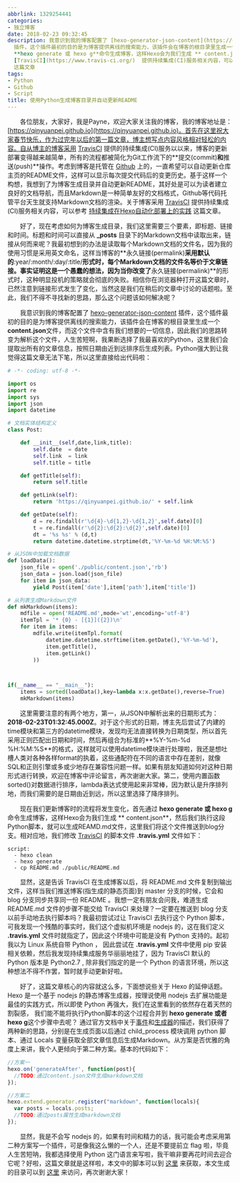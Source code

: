 ```yaml
---
abbrlink: 1329254441
categories:
- 独立博客
date: 2018-02-23 09:32:45
description: 我意识到我的博客配置了 [hexo-generator-json-content](https://github.com/alexbruno/hexo-generator-json-content)
  插件，这个插件最初的目的是为博客提供离线的搜索能力，该插件会在博客的根目录里生成一个**content.json**文件，而这个文件中含有我们想要的一切信息，因此我们的思路转变为解析这个文件，人生苦短啊，我果断选择了我最喜欢的Python，这里我们会提取出所有的文章信息，按照日期由近到远排序后生成列表;现在我们更新博客时的流程将发生变化，首先通过
  **hexo generate 或 hexo g**命令生成博客，这样Hexo会为我们生成 ** content.json**，然后我们执行这段Python脚本，就可以生成REAMD.md文件，这里我们将这个文件推送到blog分支;关于博客采用
  [TravisCI](https://www.travis-ci.org/)  提供持续集成(CI)服务相关内容，可以参考 [持续集成在Hexo自动化部署上的实践](https://qinyuanpei.github.io/posts/3521618732/)
  这篇文章
tags:
- Python
- Github
- Script
title: 使用Python生成博客目录并自动更新README
---
```


&emsp;&emsp;各位朋友，大家好，我是Payne，欢迎大家关注我的博客，我的博客地址是：[https://qinyuanpei.github.io](https://qinyuanpei.github.io)。首先在这里祝大家春节快乐，作为过完年以后的第一篇文章，博主想写点内容风格相对轻松的内容。自从博主的博客采用 [TravisCI](https://www.travis-ci.org/) 提供的持续集成(CI)服务以以来，博客的更新部署变得越来越简单，所有的流程都被简化为Git工作流下的**提交(commit)**和**推送(push)**操作。考虑到博客是托管在 [Github](https://github.com/qinyuanpei/qinyuanpei.github.io) 上的，一直希望可以自动更新仓库主页的README文件，这样可以显示每次提交代码后的变更历史。基于这样一个构想，我想到了为博客生成目录并自动更新README，其好处是可以为读者建立良好的文档导航，而且Markdown是一种简单友好的文档格式，Github等代码托管平台天生就支持Markdown文档的渲染。关于博客采用 [TravisCI](https://www.travis-ci.org/)  提供持续集成(CI)服务相关内容，可以参考 [持续集成在Hexo自动化部署上的实践](https://qinyuanpei.github.io/posts/3521618732/) 这篇文章。

&emsp;&emsp;好了，现在考虑如何为博客生成目录，我们这里需要三个要素，即标题、链接和时间。标题和时间可以直接从 **_posts** 目录下的Markdown文档中读取出来，链接从何而来呢？我最初想到的办法是读取每个Markdown文档的文件名，因为我的使用习惯是采用英文命名，这样当博客的**永久链接(permalink)**采用默认的**:year/:month/:day/:title/**形式时，每个Markdown文档的文件名等价于文章链接。事实证明这是一个愚蠢的想法，因为当你改变了**永久链接(permalink)**的形式时，这种明显投机的策略就会彻底的失败。相信你在浏览器种打开这篇文章时，已然注意到链接形式发生了变化，当然这是我们在稍后的文章中讨论的话题啦。至此，我们不得不寻找新的思路，那么这个问题该如何解决呢？

&emsp;&emsp;我意识到我的博客配置了 [hexo-generator-json-content](https://github.com/alexbruno/hexo-generator-json-content) 插件，这个插件最初的目的是为博客提供离线的搜索能力，该插件会在博客的根目录里生成一个**content.json**文件，而这个文件中含有我们想要的一切信息，因此我们的思路转变为解析这个文件，人生苦短啊，我果断选择了我最喜欢的Python，这里我们会提取出所有的文章信息，按照日期由近到远排序后生成列表。Python强大到让我觉得这篇文章无法下笔，所以这里直接给出代码啦：
```Python
# -*- coding: utf-8 -*-

import os
import re
import sys
import json
import datetime

# 文档实体结构定义
class Post:

    def __init__(self,date,link,title):
        self.date  = date
        self.link  = link
        self.title = title

    def getTitle(self):
        return self.title

    def getLink(self):
        return 'https://qinyuanpei.github.io/' + self.link

    def getDate(self):
        d = re.findall(r'\d{4}-\d{1,2}-\d{1,2}',self.date)[0]
        t = re.findall(r'\d{2}:\d{2}:\d{2}',self.date)[0]
        dt = '%s %s' % (d,t)
        return datetime.datetime.strptime(dt,'%Y-%m-%d %H:%M:%S')

# 从JSON中加载文档数据
def loadData():
    json_file = open('./public/content.json','rb')
    json_data = json.load(json_file)
    for item in json_data:
        yield Post(item['date'],item['path'],item['title'])

# 从列表生成Markdown文件
def mkMarkdown(items):
    mdfile = open('README.md',mode='wt',encoding='utf-8')
    itemTpl = '* {0} - [{1}]({2})\n'
    for item in items:
        mdfile.write(itemTpl.format(
            datetime.datetime.strftime(item.getDate(),'%Y-%m-%d'),
            item.getTitle(),
            item.getLink()
        ))



if(__name__ == "__main__"):
    items = sorted(loadData(),key=lambda x:x.getDate(),reverse=True)
    mkMarkdown(items)
```
&emsp;&emsp;这里需要注意的有两个地方，第一，从JSON中解析出来的日期形式为：**2018-02-23T01:32:45.000Z**。对于这个形式的日期，博主先后尝试了内建的time模块和第三方的datetime模块，发现均无法直接转换为日期类型，所以首先采用正则匹配出日期和时间，然后再组合为标准的**%Y-%m-%d %H:%M:%S**的格式，这样就可以使用datetime模块进行处理啦，我还是想吐槽人类对各种各样format的执着，这些通配符在不同的语言中存在差别，就像SQL和正则引擎或多或少地存在兼容性问题一样。如果有朋友知道如何对这种日期形式进行转换，欢迎在博客中评论留言，再次谢谢大家。第二，使用内置函数sorted()对数据进行排序，lambda表达式使用起来非常棒，因为默认是升序排列地，而我们需要的是日期由近到远，所以这里选择了降序排列。

&emsp;&emsp;现在我们更新博客时的流程将发生变化，首先通过 **hexo generate 或 hexo g**命令生成博客，这样Hexo会为我们生成 ** content.json**，然后我们执行这段Python脚本，就可以生成REAMD.md文件，这里我们将这个文件推送到blog分支。相对应地，我们修改 [TravisCI](https://www.travis-ci.org/) 的脚本文件 **.travis.yml** 文件如下：
```Shell
script:
  - hexo clean
  - hexo generate
  - cp README.md ./public/README.md
```
&emsp;&emsp;显然，这是告诉 TravisCI 在生成博客以后，将 README.md 文件复制到输出文件，这样当我们推送博客(指生成的静态页面)到 master 分支的时候，它会和 blog 分支同步共享同一份 README 。我想一定有朋友会问我，难道生成 README.md 文件的步骤不能交给 TravisCI 来处理？一定要在推送到 blog 分支以前手动地去执行脚本吗？我最初尝试过让 TravisCI 去执行这个 Python 脚本，可我发现一个残酷的事实时，我们这个虚拟机环境是 nodejs 的，这在我们定义 **.travis.yml** 文件时就指定了，因此这个环境中可能是没有 Python 支持的。起初我以为 Linux 系统自带 Python ， 因此尝试在 **.travis.yml** 文件中使用 pip 安装相关依赖，然后我发现持续集成服务华丽丽地挂了，因为 TravisCI 默认的 Python 版本是 Python2.7 , 除非我们指定的是一个 Python 的语言环境，所以这种想法不得不作罢，暂时就手动更新好啦。

&emsp;&emsp;好了，这篇文章核心的内容就这么多，下面想说些关于 Hexo 的延伸话题。 Hexo 是一个基于 nodejs 的静态博客生成器，按理说使用 nodejs 去扩展功能是最佳的实践方式，所以即使 Python 再强大，我们在这里看到的依然存在着天然的割裂感， 我们能不能将执行Python脚本的这个过程合并到 **hexo generate 或者 hexo g**这个步骤中去呢？ 通过官方文档中关于[事件](https://hexo.io/api/events.html)和[生成器](https://hexo.io/api/events.html)的描述，我们获得了两种新的思路，分别是在生成页面以后通过 child_process 模块调用 python 脚本、通过 Locals 变量获取全部文章信息后生成Markdown。从方案是否优雅的角度上来讲，我个人更倾向于第二种方案。基本的代码如下：
```JavaScript
//方案一
hexo.on('generateAfter', function(post){
  //TODO:通过content.json文件生成markdown文档
});

//方案二
hexo.extend.generator.register("markdown", function(locals){
  var posts = locals.posts;
  //TODO:通过posts属性生成markdown文档
});
```
&emsp;&emsp;显然，我是不会写 nodejs 的，如果有时间和精力的话，我可能会考虑采用第二种方案写一个插件，可是像我这么懒的一个人，还是不要提前立 flag 啦，毕竟人生苦短呐，我都选择使用 Python 这门语言来写啦，我干嘛非要再花时间去迎合它呢？好啦，这篇文章就是这样啦，本文中的脚本可以到 [这里](https://github.com/qinyuanpei/BlogScripts/blob/master/HexoBlog.py) 来获取，本文生成的目录可以到 [这里](https://github.com/qinyuanpei/qinyuanpei.github.io) 来访问，再次谢谢大家！